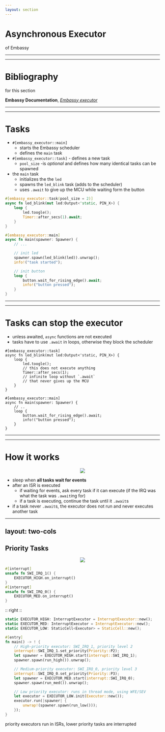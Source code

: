 ```yaml
---
layout: section
---
```

# Asynchronous Executor
of Embassy

---
---
# Bibliography
for this section

**Embassy Documentation**, *[Embassy executor](https://embassy.dev/book/dev/runtime.html)*

---
---
# Tasks

<div grid="~ cols-2 gap5">

<div>

- `#[embassy_executor::main]`
  - starts the Embassy scheduler
  - defines the `main` task
- `#[embassy_executor::task]` - defines a new task
  - `pool_size` -is *optional* and defines how many identical tasks can be spawned
- the `main` task
  - initializes the the `led`
  - spawns the `led_blink` task (adds to the scheduler)
  - uses `.await` to give up the MCU while waiting form the button

</div>


```rust {all|9-22|1-7|18-21|19|3-6|4|5}
#[embassy_executor::task(pool_size = 2)]
async fn led_blink(mut led:Output<'static, PIN_X>) {
    loop {
        led.toogle();
        Timer::after_secs(1).await;
    }
}

#[embassy_executor::main]
async fn main(spawner: Spawner) {
    // ...

    // init led
    spawner.spawn(led_blink(led)).unwrap();
    info!("task started");

    // init button
    loop {
        button.wait_for_rising_edge().await;
        info!("button pressed");
    }
}
```

</div>

---
---
# Tasks can stop the executor

<div grid="~ cols-2 gap5">

<div>

- unless awaited, `async` functions are not executed
- tasks have to use `.await` in loops, otherwise they block the scheduler

</div>


``` {all|5-8|3-9}
#[embassy_executor::task]
async fn led_blink(mut led:Output<'static, PIN_X>) {
    loop {
        led.toogle();
        // this does not execute anything
        Timer::after_secs(1);
        // infinite loop without `.await`
        // that never gives up the MCU
    }
}

#[embassy_executor::main]
async fn main(spawner: Spawner) {
    // ..
    loop {
        button.wait_for_rising_edge().await;
        info!("button pressed");
    }
}
```

</div>

---
---
# How it works

<div align="center">
<img src="/executor/executor.svg" class="rounded">
</div>

- sleep when **all tasks wait for events**
- after an ISR is executed
  - if waiting for events, ask every task if it can execute (if the IRQ was what the task was `.await`ing for)
  - if a task is executing, continue the task until it `.await`s
- if a task never `.await`s, the executor does not run and never executes another task

---
layout: two-cols
---
## Priority Tasks

<style>
.two-columns {
    grid-template-columns: 3fr 5fr;
}
</style>

<div align="center">
<img src="/executor/isr_executor.svg" class="rounded">
</div>

```rust {*}{lines: false}
#[interrupt]
unsafe fn SWI_IRQ_1() {
    EXECUTOR_HIGH.on_interrupt()
}
#[interrupt]
unsafe fn SWI_IRQ_0() {
    EXECUTOR_MED.on_interrupt()
}
```

:: right ::

```rust {all|5,6,22|1,7-10|2,12-15|3,17-21}
static EXECUTOR_HIGH: InterruptExecutor = InterruptExecutor::new();
static EXECUTOR_MED: InterruptExecutor = InterruptExecutor::new();
static EXECUTOR_LOW: StaticCell<Executor> = StaticCell::new();

#[entry]
fn main() -> ! {
    // High-priority executor: SWI_IRQ_1, priority level 2
    interrupt::SWI_IRQ_1.set_priority(Priority::P2);
    let spawner = EXECUTOR_HIGH.start(interrupt::SWI_IRQ_1);
    spawner.spawn(run_high()).unwrap();

    // Medium-priority executor: SWI_IRQ_0, priority level 3
    interrupt::SWI_IRQ_0.set_priority(Priority::P3);
    let spawner = EXECUTOR_MED.start(interrupt::SWI_IRQ_0);
    spawner.spawn(run_med()).unwrap();

    // Low priority executor: runs in thread mode, using WFE/SEV
    let executor = EXECUTOR_LOW.init(Executor::new());
    executor.run(|spawner| {
        unwrap!(spawner.spawn(run_low()));
    });
}
```

priority executors run in ISRs, lower priority tasks are interrupted
